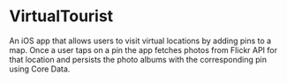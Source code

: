 # VirtualTourist
An iOS app that allows users to visit virtual locations by adding pins to a map. Once a user taps on a pin the app fetches photos from Flickr API for that location and persists the photo albums with the corresponding pin using Core Data.

